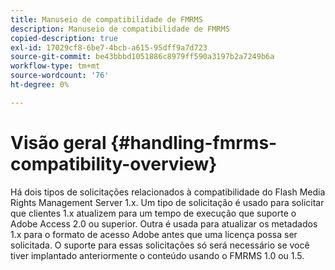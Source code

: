 ```yaml
---
title: Manuseio de compatibilidade de FMRMS
description: Manuseio de compatibilidade de FMRMS
copied-description: true
exl-id: 17029cf8-6be7-4bcb-a615-95dff9a7d723
source-git-commit: be43bbbd1051886c8979ff590a3197b2a7249b6a
workflow-type: tm+mt
source-wordcount: '76'
ht-degree: 0%

---
```


# Visão geral {#handling-fmrms-compatibility-overview}

Há dois tipos de solicitações relacionados à compatibilidade do Flash Media Rights Management Server 1.x. Um tipo de solicitação é usado para solicitar que clientes 1.x atualizem para um tempo de execução que suporte o Adobe Access 2.0 ou superior. Outra é usada para atualizar os metadados 1.x para o formato de acesso Adobe antes que uma licença possa ser solicitada. O suporte para essas solicitações só será necessário se você tiver implantado anteriormente o conteúdo usando o FMRMS 1.0 ou 1.5.
